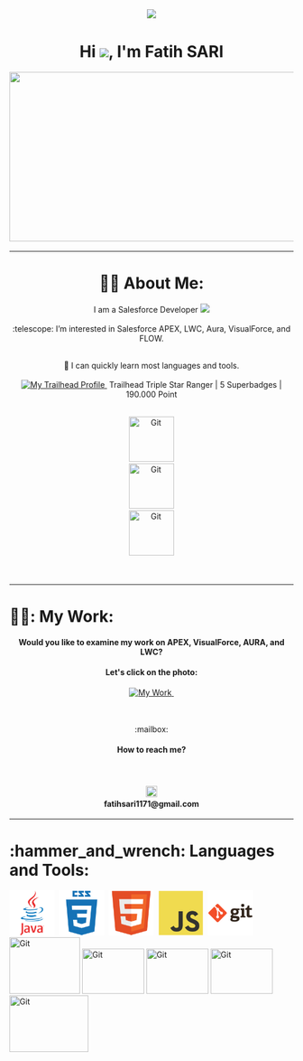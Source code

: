 <div id="header" align="center">
  <img src="https://media.giphy.com/media/M9gbBd9nbDrOTu1Mqx/giphy.gif" width="100"/>
</div>
<h1 align="center">
                                         Hi 
  <img src="https://media.giphy.com/media/hvRJCLFzcasrR4ia7z/giphy.gif" width="30px"/>, I'm Fatih SARI
</h1>
<div align="center">
  <img src="https://media.giphy.com/media/dWesBcTLavkZuG35MI/giphy.gif" width="600" height="300"/>
</div>
<hr>
<h1 align="center"> 👨‍💻 About Me: </h1>
<div align="center">
I am a Salesforce Developer  <img src="https://media.giphy.com/media/WUlplcMpOCEmTGBtBW/giphy.gif" width="30"> 
<br>
<br>
 :telescope: I’m interested in Salesforce APEX, LWC, Aura, VisualForce, and FLOW.
<br>
<br>

 :seedling:  I can quickly learn most languages and tools. <br>
<br>
 [<img src="https://www.pngitem.com/pimgs/m/132-1320381_salesforce-trailhead-logo-hd-png-download.png" title="My Trailhead Profile" alt="My Trailhead Profile" width="32" height="20"/>&nbsp;](https://trailblazer.me/id/fatihsari/) Trailhead Triple Star Ranger | 5 Superbadges | 190.000 Point
<br>
<br>

</div>
<div align="center">
<img src="https://developer.salesforce.com/resources2/certification-site/images/Certifications-logo/Platform-Developer-I.png" title="Git" **alt="Git" width="80" height="80"/> <br> <img src="https://developer.salesforce.com/resources2/certification-site/images/Certifications-logo/Platform-App-Builder.png" title="Git" **alt="Git" width="80" height="80"/>        <br>          <img src="https://developer.salesforce.com/resources2/certification-site/images/Certifications-logo/Administrator.png" title="Git" **alt="Git" width="80" height="80"/>  <br>
</div>
<br>
<br>
<hr>
<h1> 👨‍💻: My Work: </h1>
<div align="center">
<h4 height="20"> Would you like to examine my work on APEX, VisualForce, AURA, and LWC? </h4>


<h4 height="20"> Let's click on the photo: </h4>

[<img src="https://matob.web.id/random/wp-content/uploads/sites/2/2021/12/GitHub.jpg" title="My Work" alt="My Work" width="64" height="40"/>&nbsp;](https://github.com/fatihsari07/Developer)   

</div> 
<br>
<br>
<div align="center">
:mailbox: <h4 height="20"> How to reach me? </h4> <br>    

<h4 height="20">
<img src="https://cdn4.iconfinder.com/data/icons/social-media-logos-6/512/112-gmail_email_mail-512.png" title="Git" **alt="Git" width="20" height="20"/>  <br>   fatihsari1171@gmail.com         
</h4>
</div>
<hr>
<h1> :hammer_and_wrench: Languages and Tools: </h1>

<div>
  <img src="https://github.com/devicons/devicon/blob/master/icons/java/java-original-wordmark.svg" title="Java" alt="Java" width="80" height="80"/>&nbsp;
  <img src="https://github.com/devicons/devicon/blob/master/icons/css3/css3-plain-wordmark.svg"  title="CSS3" alt="CSS" width="80" height="80"/>&nbsp;
  <img src="https://github.com/devicons/devicon/blob/master/icons/html5/html5-original.svg" title="HTML5" alt="HTML" width="80" height="80"/>&nbsp;
  <img src="https://github.com/devicons/devicon/blob/master/icons/javascript/javascript-original.svg" title="JavaScript" alt="JavaScript" width="80" height="80"/>&nbsp;
  <img src="https://github.com/devicons/devicon/blob/master/icons/git/git-original-wordmark.svg" title="Git" **alt="Git" width="80" height="80"/>
  <img src="https://storage.googleapis.com/rapitek-company-website.appspot.com/uploads/froala_editor/images/1663577562488.png" title="Git" **alt="Git" width="125" height="100"/>
   <img src="https://res.cloudinary.com/practicaldev/image/fetch/s--AabkIKrI--/c_limit%2Cf_auto%2Cfl_progressive%2Cq_auto%2Cw_880/https://1.bp.blogspot.com/-SgEgl_mvceU/Xh84R-T7frI/AAAAAAAAA0g/LeguRKrk27oSGbBVRrULWoTW4MOxn9hZwCLcBGAsYHQ/s320/lightning-web-components.png" title="Git" **alt="Git" width="110" height="80"/>
<img src="https://www.opencodez.com/wp-content/uploads/2017/12/Visualforce.png" title="Git" **alt="Git" width="110" height="80"/>
<img src="https://images.fpt.shop/unsafe/filters:quality(90)/fptshop.com.vn/uploads/images/tin-tuc/146213/Originals/visual-studio-code_jpg.jpg" title="Git" **alt="Git" width="110" height="80"/>
<img src="https://download.logo.wine/logo/Jira_(software)/Jira_(software)-Logo.wine.png" title="Git" **alt="Git" width="140" height="100"/>
</div>
